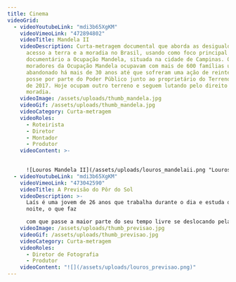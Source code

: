 ```yaml
---
title: Cinema
videoGrid:
  - videoYoutubeLink: "mdi3b65XgKM"
    videoVimeoLink: "472894802"
    videoTitle: Mandela II
    videoDescription: Curta-metragem documental que aborda as desigualdades no
      acesso a terra e a moradia no Brasil, usando como foco principal do
      documentário a Ocupação Mandela, situada na cidade de Campinas. Os
      moradores da Ocupação Mandela ocupavam com mais de 600 famílias um terreno
      abandonado há mais de 30 anos até que sofreram uma ação de reintegração de
      posse por parte do Poder Público junto ao proprietário do Terreno em Março
      de 2017. Hoje ocupam outro terreno e seguem lutando pelo direito a
      moradia.
    videoImage: /assets/uploads/thumb_mandela.jpg
    videoGif: /assets/uploads/thumb_mandela.jpg
    videoCategory: Curta-metragem
    videoRoles:
      - Roteirista
      - Diretor
      - Montador
      - Produtor
    videoContent: >-
      

      ![Louros Mandela II](/assets/uploads/louros_mandelaii.png "Louros Mandela II")
  - videoYoutubeLink: "mdi3b65XgKM"
    videoVimeoLink: "473042590"
    videoTitle: A Previsão do Pôr do Sol
    videoDescription: >-
      Laís é uma jovem de 26 anos que trabalha durante o dia e estuda durante a
      noite, o que faz 

      com que passe a maior parte do seu tempo livre se deslocando pela cidade grande onde mora. Sua ansiedade faz com que se preocupe muito diariamente com problemas insignificantes, enquanto evita confrontar um conflito sério com seu pai, com o qual não  conversa há mais de um ano. Em um dia comum, Laís sai da rotina ao admirar um belo pôr  do sol, e após conversas com seus amigos e terapeuta, mudanças passam a ocorrer em sua vida.
    videoImage: /assets/uploads/thumb_previsao.jpg
    videoGif: /assets/uploads/thumb_previsao.jpg
    videoCategory: Curta-metragem
    videoRoles:
      - Diretor de Fotografia
      - Produtor
    videoContent: "![](/assets/uploads/louros_previsao.png)"
---
```

